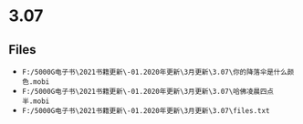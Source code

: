 # 3.07

## Files

- `F:/5000G电子书\2021书籍更新\-01.2020年更新\3月更新\3.07\你的降落伞是什么颜色.mobi`
- `F:/5000G电子书\2021书籍更新\-01.2020年更新\3月更新\3.07\哈佛凌晨四点半.mobi`
- `F:/5000G电子书\2021书籍更新\-01.2020年更新\3月更新\3.07\files.txt`
